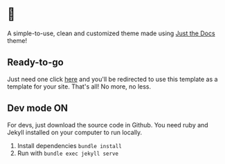 # 👋

A simple-to-use, clean and customized theme made using [Just the Docs](https://just-the-docs.github.io/just-the-docs/) theme!

## Ready-to-go

Just need one click [here](https://github.com/matsumurae/jtd-template/generate) and you'll be redirected to use this template as a template for your site. That's all! No more, no less.

## Dev mode ON

For devs, just download the source code in Github. You need ruby and Jekyll installed on your computer to run locally.

1. Install dependencies `bundle install`
2. Run with `bundle exec jekyll serve`
